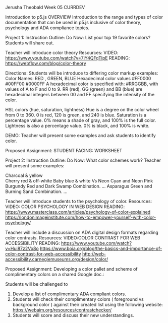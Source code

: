 Jerusha Theobald
Week 05 CURRDEV


Introduction to p5.js 
OVERVIEW
Introduction to the range and types of color documentation that can be used in p5.js inclusive of color theory, psychology and ADA compliance topics.

Project 1:
Instruction Outline: 
Do Now: List your top 19 favorite colors?
Students will share out.

Teacher will introduce color theory
Resources:
VIDEO:
https://www.youtube.com/watch?v=7iY4QFqTlpE
READING:
https://webflow.com/blog/color-theory

Directions: Students will be introduce to differing color markup examples: 
Color Names: 
RED , GREEN, BLUE
Hexadecimal color values
 #FF0000  #00FF00   #0000FF
A hexadecimal color is specified with: #RRGGBB, with values of A to F and 0 to 9.
RR (red), GG (green) and BB (blue) are hexadecimal integers between 00 and FF specifying the intensity of the color.
   
HSL colors (hue, saturation, lightness)
Hue is a degree on the color wheel from 0 to 360. 0 is red, 120 is green, and 240 is blue.
Saturation is a percentage value. 0% means a shade of gray, and 100% is the full color.
Lightness is also a percentage value. 0% is black, and 100% is white.

DEMO:
Teacher will present some examples and ask students to identify color.

Proposed Assignment:
STUDENT FACING: WORKSHEET



Project 2:
Instruction Outline: 
Do Now: What color schemes work?
Teacher will present some examples:

Charcoal & yellow  
Cherry red & off-white 
Baby blue & white 
Vs
Neon Cyan and Neon Pink 
Burgundy Red and Dark Swamp Combination. ... 
Asparagus Green and Burning Sand Combination. ... 

Teacher will introduce students to the psychology of color. 
Resources:
VIDEO:
COLOR PSYCHOLOGY IN WEB DESIGN
READING:
https://www.masterclass.com/articles/psychology-of-color-explained
https://londonimageinstitute.com/how-to-empower-yourself-with-color-psychology/

Teacher will  include a discussion on ADA digital design formats regarding color contrasts.
Resources:
VIDEO:COLOR CONTRAST FOR WEB ACCESSIBILITY
READING:
https://www.youtube.com/watch?v=Hui87z2Vx8o
https://www.boia.org/blog/the-basics-and-importance-of-color-contrast-for-web-accessibility
http://web-accessibility.carnegiemuseums.org/design/color/

Proposed Assignment:
Developing a color pallet and scheme of complimentary colors on a shared Google doc.:

Students will be challenged to 
1. Develop a list of complimentary ADA compliant colors.
2. Students will check their complimentary colors ( foreground vs background color ) against their created list using the following website: https://webaim.org/resources/contrastchecker/
3. Students will score and discuss their new understandings.

